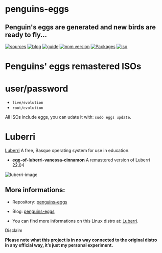 penguins-eggs
=============

## Penguin&#39;s eggs are generated and new birds are ready to fly...
[![sources](https://img.shields.io/badge/github-sources-cyan)](https://github.com/pieroproietti/penguins-eggs)
[![blog](https://img.shields.io/badge/blog-penguin's%20eggs-cyan)](https://penguins-eggs.net)
[![guide](https://img.shields.io/badge/guide-penguin's%20eggs-cyan)](https://penguins-eggs.net/docs/Tutorial/eggs-users-guide)
[![npm version](https://img.shields.io/npm/v/penguins-eggs.svg)](https://npmjs.org/package/penguins-eggs)
[![Packages](https://img.shields.io/badge/packages-blue)](https://sourceforge.net/projects/penguins-eggs/files/Packages)
[![iso](https://img.shields.io/badge/iso-images-cyan)](https://sourceforge.net/projects/penguins-eggs/files/ISOS)

# Penguins' eggs remastered ISOs

# user/password
* ```live/evolution```
* ```root/evolution```

All ISOs include eggs, you can udate it with: ```sudo eggs update```.

# Luberri
[Luberri](https://luberrilinux.eus/) A free, Basque operating system for use in education.

* **egg-of-luberri-vanessa-cinnamon** A remastered version of Luberri 22.04

![luberri-image](https://luberrilinux-eus.translate.goog/wp-content/uploads/2022/09/Luberri-mahaigaina-aplikaziorekin-768x432.jpg?_x_tr_sl=en&_x_tr_tl=es&_x_tr_hl=it&_x_tr_pto=wapp)


## More informations:

* Repository: [penguins-eggs](https://github.com/pieroproietti/penguins-eggs)
* Blog: [penguins-eggs](https://penguins-eggs.net)

* You can find more informations on this Linux distro at: [Luberri](https://luberrilinux.eus/).


Disclaim

__Please note what this project is in no way connected to the original distro in any official way, it’s just my personal experiment.__


